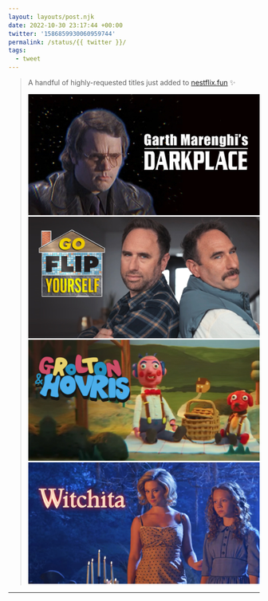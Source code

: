 ```yaml
---
layout: layouts/post.njk
date: 2022-10-30 23:17:44 +00:00
twitter: '1586859930060959744'
permalink: /status/{{ twitter }}/
tags: 
  - tweet
---
```


> A handful of highly-requested titles just added to [nestflix.fun](https://nestflix.fun) ✨ 
> 
> ![Garth Marenghi’s Darkplace](/img/1586859930060959744-FgWobwqUoAAumCh.jpg)
> ![Go Flip Yourself](/img/1586859930060959744-FgWoVUMVQAA90hd.jpg)
> ![Grolton & Hovris](/img/1586859930060959744-FgWoVUOUAAEIGPf.jpg)
> ![Witchita](/img/1586859930060959744-FgWoVUMVEAAXFuX.jpg)

---
